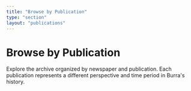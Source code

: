 ```yaml
---
title: "Browse by Publication"
type: "section"
layout: "publications"
---
```


# Browse by Publication

Explore the archive organized by newspaper and publication. Each publication represents a different perspective and time period in Burra's history.

